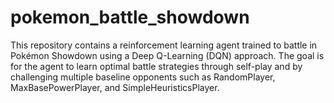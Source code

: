 # pokemon_battle_showdown
This repository contains a reinforcement learning agent trained to battle in Pokémon Showdown using a Deep Q-Learning (DQN) approach. The goal is for the agent to learn optimal battle strategies through self-play and by challenging multiple baseline opponents such as RandomPlayer, MaxBasePowerPlayer, and SimpleHeuristicsPlayer.
